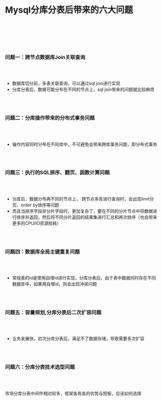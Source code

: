 # Mysql分库分表后带来的六大问题

 <br></br>

 <br></br>

### 问题一：跨节点数据库Join关联查询

 <br></br>

- 数据库切分前，多表关联查询，可以通过sql join进行实现
- 分库分表后，数据可能分布在不同的节点上，sql join带来的问题就比较麻烦

 <br></br>

### 问题二：分库操作带来的分布式事务问题

 <br></br>

- 操作内容同时分布在不同库中，不可避免会带来跨库事务问题，即分布式事务

 <br></br>

### 问题三：执行的SQL排序、翻页、函数计算问题

 <br></br>

- 分库后，数据分布再不同的节点上， 跨节点多库进行查询时，会出现limit分页、order by排序等问题
- 而且当排序字段非分片字段时，更加复杂了，要在不同的分片节点中将数据进行排序并返回，然后将不同分片返回的结果集进行汇总和再次排序（也会带来更多的CPU/IO资源损耗）

 <br></br>

### 问题四：数据库全局主键重复问题

 <br></br>

- 常规表的id是使用自增id进行实现，分库分表后，由于表中数据同时存在不同数据库中，如果用自增id，则会出现冲突问题

 <br></br>

### 问题五：容量规划,分库分表后二次扩容问题

 <br></br>

- 业务发展快，初次分库分表后，满足不了数据存储，导致需要多次扩容

 <br></br>

### 问题六：分库分表技术选型问题

 <br></br>

市场分库分表中间件相对较多，框架各有各的优势与短板，应该如何选择